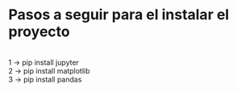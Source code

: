 <h1>Pasos a seguir para el instalar el proyecto </h1> 
<br>
1 -> pip install jupyter <br>
2 -> pip install matplotlib <br>
3 -> pip install pandas <br>
